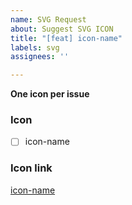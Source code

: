 ```yaml
---
name: SVG Request
about: Suggest SVG ICON
title: "[feat] icon-name"
labels: svg
assignees: ''

---
```


**One icon per issue**

### Icon
- [ ] icon-name

### Icon link
[icon-name](link)
